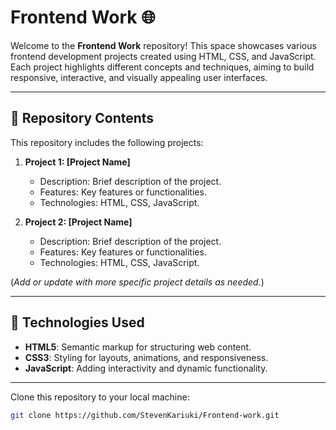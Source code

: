 # Frontend Work 🌐

Welcome to the **Frontend Work** repository! This space showcases various frontend development projects created using HTML, CSS, and JavaScript. Each project highlights different concepts and techniques, aiming to build responsive, interactive, and visually appealing user interfaces.

---

## 📁 Repository Contents

This repository includes the following projects:

1. **Project 1: [Project Name]**  
   - Description: Brief description of the project.
   - Features: Key features or functionalities.
   - Technologies: HTML, CSS, JavaScript.

2. **Project 2: [Project Name]**  
   - Description: Brief description of the project.
   - Features: Key features or functionalities.
   - Technologies: HTML, CSS, JavaScript.

(*Add or update with more specific project details as needed.*)

---

## 🚀 Technologies Used

- **HTML5**: Semantic markup for structuring web content.
- **CSS3**: Styling for layouts, animations, and responsiveness.
- **JavaScript**: Adding interactivity and dynamic functionality.

---



 Clone this repository to your local machine:
   ```bash
   git clone https://github.com/StevenKariuki/Frontend-work.git
